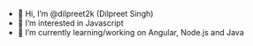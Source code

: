 - 👋 Hi, I’m @dilpreet2k (Dilpreet Singh)
- 👀 I’m interested in Javascript
- 🌱 I’m currently learning/working on Angular, Node.js and Java

<!---
dilpreet2k/dilpreet2k is a ✨ special ✨ repository because its `README.md` (this file) appears on your GitHub profile.
You can click the Preview link to take a look at your changes.
--->
